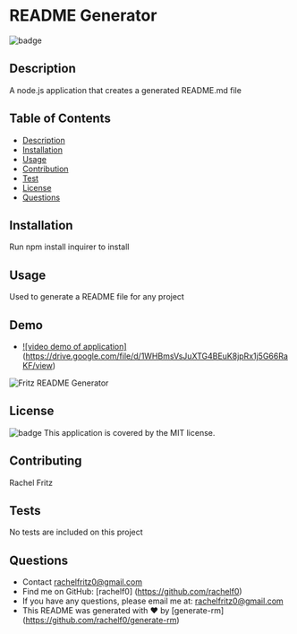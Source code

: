 # README Generator
  
  ![badge](https://img.shields.io/badge/license-MIT-brightgreen)<br />
  
  ## Description
  A node.js application that creates a generated README.md file

  ## Table of Contents
  - [Description](#description)
  - [Installation](#installation)
  - [Usage](#usage)
  - [Contribution](#contribution)
  - [Test](#test)
  - [License](#license)
  - [Questions](#questions)

  ## Installation
  Run npm install inquirer to install

  ## Usage
  Used to generate a README file for any project

  ## Demo
  - [![video demo of application]](./src/README.md-Video.mp4)(https://drive.google.com/file/d/1WHBmsVsJuXTG4BEuK8jpRx1j5G66RaKF/view)

  ![Fritz README Generator](./src/README-Generator.gif)

  ## License
  ![badge](https://img.shields.io/badge/license-MIT-brightgreen)
  This application is covered by the MIT license. 

  ## Contributing
  Rachel Fritz

  ## Tests
  No tests are included on this project

  ## Questions
  - Contact rachelfritz0@gmail.com
  - Find me on GitHub: [rachelf0] (https://github.com/rachelf0) 
  - If you have any questions, please email me at: rachelfritz0@gmail.com
  - This README was generated with ❤️ by [generate-rm] (https://github.com/rachelf0/generate-rm)

